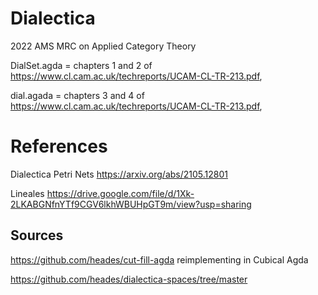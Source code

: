 # Dialectica

2022 AMS MRC on Applied Category Theory

DialSet.agda = chapters 1 and 2 of https://www.cl.cam.ac.uk/techreports/UCAM-CL-TR-213.pdf,

dial.agada = chapters 3 and 4 of https://www.cl.cam.ac.uk/techreports/UCAM-CL-TR-213.pdf,

# References
Dialectica Petri Nets https://arxiv.org/abs/2105.12801

Lineales https://drive.google.com/file/d/1Xk-2LKABGNfnYTf9CGV6lkhWBUHpGT9m/view?usp=sharing



## Sources
https://github.com/heades/cut-fill-agda
reimplementing in Cubical Agda

https://github.com/heades/dialectica-spaces/tree/master

